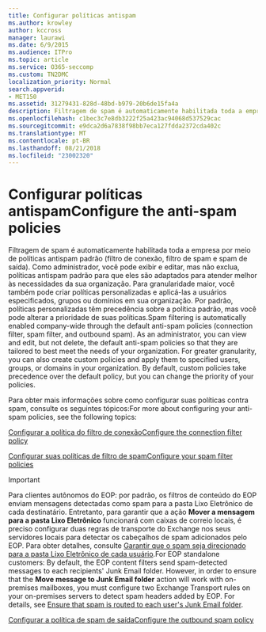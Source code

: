 ```yaml
---
title: Configurar políticas antispam
ms.author: krowley
author: kccross
manager: laurawi
ms.date: 6/9/2015
ms.audience: ITPro
ms.topic: article
ms.service: O365-seccomp
ms.custom: TN2DMC
localization_priority: Normal
search.appverid:
- MET150
ms.assetid: 31279431-828d-48bd-b979-20b6de15fa4a
description: Filtragem de spam é automaticamente habilitada toda a empresa por meio de políticas antispam padrão (filtro de conexão, filtro de spam e spam de saída). Como administrador, você pode exibir e editar, mas não exclua, políticas antispam padrão para que eles são adaptados para atender melhor às necessidades da sua organização. Para granularidade maior, você também pode criar políticas personalizadas e aplicá-las a usuários especificados, grupos ou domínios em sua organização. Por padrão, políticas personalizadas têm precedência sobre a política padrão, mas você pode alterar a prioridade de suas políticas.
ms.openlocfilehash: c1bec3c7e8db3222f25a423ac94068d537529cac
ms.sourcegitcommit: e9dca2d6a7838f98bb7eca127fdda2372cda402c
ms.translationtype: MT
ms.contentlocale: pt-BR
ms.lasthandoff: 08/21/2018
ms.locfileid: "23002320"
---
```

# <a name="configure-the-anti-spam-policies"></a><span data-ttu-id="0a484-106">Configurar políticas antispam</span><span class="sxs-lookup"><span data-stu-id="0a484-106">Configure the anti-spam policies</span></span>

<span data-ttu-id="0a484-p102">Filtragem de spam é automaticamente habilitada toda a empresa por meio de políticas antispam padrão (filtro de conexão, filtro de spam e spam de saída). Como administrador, você pode exibir e editar, mas não exclua, políticas antispam padrão para que eles são adaptados para atender melhor às necessidades da sua organização. Para granularidade maior, você também pode criar políticas personalizadas e aplicá-las a usuários especificados, grupos ou domínios em sua organização. Por padrão, políticas personalizadas têm precedência sobre a política padrão, mas você pode alterar a prioridade de suas políticas.</span><span class="sxs-lookup"><span data-stu-id="0a484-p102">Spam filtering is automatically enabled company-wide through the default anti-spam policies (connection filter, spam filter, and outbound spam). As an administrator, you can view and edit, but not delete, the default anti-spam policies so that they are tailored to best meet the needs of your organization. For greater granularity, you can also create custom policies and apply them to specified users, groups, or domains in your organization. By default, custom policies take precedence over the default policy, but you can change the priority of your policies.</span></span> 
  
<span data-ttu-id="0a484-111">Para obter mais informações sobre como configurar suas políticas contra spam, consulte os seguintes tópicos:</span><span class="sxs-lookup"><span data-stu-id="0a484-111">For more about configuring your anti-spam policies, see the following topics:</span></span>
  
[<span data-ttu-id="0a484-112">Configurar a política do filtro de conexão</span><span class="sxs-lookup"><span data-stu-id="0a484-112">Configure the connection filter policy</span></span>](configure-the-connection-filter-policy.md)
  
[<span data-ttu-id="0a484-113">Configurar suas políticas de filtro de spam</span><span class="sxs-lookup"><span data-stu-id="0a484-113">Configure your spam filter policies</span></span>](configure-your-spam-filter-policies.md)
  
> [!IMPORTANT]
> <span data-ttu-id="0a484-p103">Para clientes autônomos do EOP: por padrão, os filtros de conteúdo do EOP enviam mensagens detectadas como spam para a pasta Lixo Eletrônico de cada destinatário. Entretanto, para garantir que a ação **Mover a mensagem para a pasta Lixo Eletrônico** funcionará com caixas de correio locais, é preciso configurar duas regras de transporte do Exchange nos seus servidores locais para detectar os cabeçalhos de spam adicionados pelo EOP. Para obter detalhes, consulte [Garantir que o spam seja direcionado para a pasta Lixo Eletrônico de cada usuário](ensure-that-spam-is-routed-to-each-user-s-junk-email-folder.md).</span><span class="sxs-lookup"><span data-stu-id="0a484-p103">For EOP standalone customers: By default, the EOP content filters send spam-detected messages to each recipients' Junk Email folder. However, in order to ensure that the **Move message to Junk Email folder** action will work with on-premises mailboxes, you must configure two Exchange Transport rules on your on-premises servers to detect spam headers added by EOP. For details, see [Ensure that spam is routed to each user's Junk Email folder](ensure-that-spam-is-routed-to-each-user-s-junk-email-folder.md).</span></span> 
  
[<span data-ttu-id="0a484-117">Configurar a política de spam de saída</span><span class="sxs-lookup"><span data-stu-id="0a484-117">Configure the outbound spam policy</span></span>](configure-the-outbound-spam-policy.md)
  

